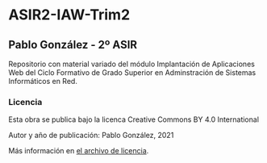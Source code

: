 # ASIR2-IAW-Trim2

## Pablo González - 2º ASIR
Repositorio con material variado del módulo Implantación de Aplicaciones Web del Ciclo Formativo de Grado Superior en Adminstración de Sistemas Informáticos en Red.

### Licencia
Esta obra se publica bajo la licenca Creative Commons BY 4.0 International

Autor y año de publicación: Pablo González, 2021

Más información en [el archivo de licencia](./license.md).